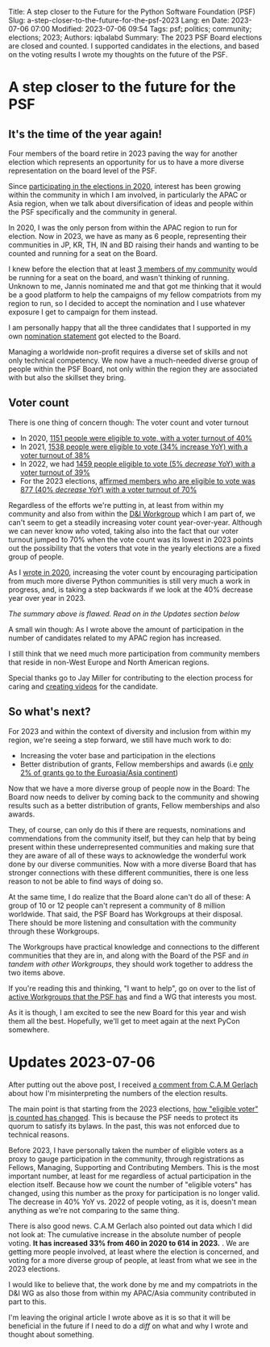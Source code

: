 Title: A step closer to the Future for the Python Software Foundation (PSF)
Slug: a-step-closer-to-the-future-for-the-psf-2023
Lang: en
Date: 2023-07-06 07:00
Modified: 2023-07-06 09:54
Tags: psf; politics; community; elections; 2023;
Authors: iqbalabd
Summary: The 2023 PSF Board elections are closed and counted. I supported candidates in the elections, and based on the voting results I wrote my thoughts on the future of the PSF.

# A step closer to the future for the PSF

## It's the time of the year again!

Four members of the board retire in 2023 paving the way for another election which represents an opportunity for us to have a more diverse representation on the board level of the PSF.

Since [participating in the elections in 2020](https://thefortunate.blog/diversification-is-the-future-for-the-psf.html), interest has been growing within the community in which I am involved, in particularly the APAC or Asia region, when we talk about diversification of ideas and people within the PSF specifically and the community in general.

In 2020, I was the only person from within the APAC region to run for election. Now in 2023, we have as many as 6 people, representing their communities in JP, KR, TH, IN and BD raising their hands and wanting to be counted and running for a seat on the Board.

I knew before the election that at least [3 members of my community](https://www.python.org/nominations/elections/2023-python-software-foundation-board/nominees/) would be running for a seat on the board, and wasn't thinking of running. Unknown to me, Jannis nominated me and that got me thinking that it would be a good platform to help the campaigns of my fellow compatriots from my region to run, so I decided to accept the nomination and I use whatever exposure I get to campaign for them instead. 

I am personally happy that all the three candidates that I supported in my own [nomination statement](https://www.python.org/nominations/elections/2023-python-software-foundation-board/nominees/iqbal-abdullah/) got elected to the Board.

Managing a worldwide non-profit requires a diverse set of skills and not only technical competency. We now have a much-needed diverse group of people within the PSF Board, not only within the region they are associated with but also the skillset they bring. 

## Voter count

There is one thing of concern though: The voter count and voter turnout

- In 2020, [1151 people were eligible to vote, with a voter turnout of 40%](https://thefortunate.blog/diversification-is-the-future-for-the-psf.html)
- In 2021, [1538 people were eligible to vote (34% increase YoY) with a voter turnout of 38%](https://discuss.python.org/t/2021-python-software-foundation-board-of-directors-election-results/9418)
- In 2022, we had [1459 people eligible to vote (5% _decrease_ YoY) with a voter turnout of 39%](https://thefortunate.blog/the-future-is-still-not-here-for-the-psf-2022.html)
- For the 2023 elections, [affirmed members who are eligible to vote was 877 (40% _decrease_ YoY) with a voter turnout of 70%](https://pyfound.blogspot.com/2023/06/announcing-2023-psf-board-election.html)

Regardless of the efforts we're putting in, at least from within my community and also from within the [D&I Workgroup](https://wiki.python.org/psf/DiversityandInclusionWG) which I am part of, we can't seem to get a steadily increasing voter count year-over-year. Although we can never know _who_ voted, taking also into the fact that our voter turnout jumped to 70% when the vote count was its lowest in 2023 points out the possibility that the voters that vote in the yearly elections are a fixed group of people.

As I [wrote in 2020](https://thefortunate.blog/diversification-is-the-future-for-the-psf.html), increasing the voter count by encouraging participation from much more diverse Python communities is still very much a work in progress, and, is taking a step backwards if we look at the 40% decrease year over year in 2023.

*The summary above is flawed. Read on in the Updates section below*

A small win though: As I wrote above the amount of participation in the number of candidates related to my APAC region has increased. 

I still think that we need much more participation from community members that reside in non-West Europe and North American regions.

Special thanks go to Jay Miller for contributing to the election process for caring and [creating videos](https://www.youtube.com/playlist?list=PL9MuO5r3rpXJ5k-NEI3Gc6S3CZU7mGwvP) for the candidate.

## So what's next?

For 2023 and within the context of diversity and inclusion from within my region, we're seeing a step forward, we still have much work to do:

- Increasing the voter base and participation in the elections
- Better distribution of grants, Fellow memberships and awards (i.e [only 2% of grants go to the Euroasia/Asia continent](https://lalokalabs.co/en/2023/04/attending-pycon-us-2023/))

Now that we have a more diverse group of people now in the Board: The Board now needs to deliver by coming back to the community and showing results such as a better distribution of grants, Fellow memberships and also awards. 

They, of course, can only do this if there are requests, nominations and commendations from the community itself, but they can help that by being present within these underrepresented communities and making sure that they are aware of all of these ways to acknowledge the wonderful work done by our diverse communities. Now with a more diverse Board that has stronger connections with these different communities, there is one less reason to not be able to find ways of doing so.

At the same time, I do realize that the Board alone can't do all of these: A group of 10 or 12 people can't represent a community of 8 million worldwide. That said, the PSF Board has Workgroups at their disposal. There should be more listening and consultation with the community through these Workgroups. 

The Workgroups have practical knowledge and connections to the different communities that they are in, and along with the Board of the PSF and _in tandem with other Workgroups_, they should work together to address the two items above.

If you're reading this and thinking, "I want to help", go on over to the list of [active Workgroups that the PSF has](https://www.python.org/psf/workgroups/) and find a WG that interests you most.

As it is though, I am excited to see the new Board for this year and wish them all the best. Hopefully, we'll get to meet again at the next PyCon somewhere. 

# Updates 2023-07-06

After putting out the above post, I received [a comment from C.A.M Gerlach](https://discuss.python.org/t/psf-board-election-dates-for-2023/26699/29/) about how I'm misinterpreting the numbers of the election results.

The main point is that starting from the 2023 elections, [how "eligible voter" is counted has changed](https://discuss.python.org/t/important-affirm-your-psf-membership-voting-status/27502/). This is because the PSF needs to protect its quorum to satisfy its bylaws. In the past, this was not enforced due to technical reasons.

Before 2023, I have personally taken the number of eligible voters as a proxy to gauge participation in the community, through registrations as Fellows, Managing, Supporting and Contributing Members. This is the most important number, at least for me regardless of actual participation in the election itself. Because how we count the number of "eligible voters" has changed, using this number as the proxy for participation is no longer valid. The decrease in 40% YoY vs. 2022 of people voting, as it is, doesn't mean anything as we're not comparing to the same thing.

There is also good news. C.A.M Gerlach also pointed out data which I did not look at: The cumulative increase in the absolute number of people voting. **It has increased 33% from 460 in 2020 to 614 in 2023.** . We are getting more people involved, at least where the election is concerned, and voting for a more diverse group of people, at least from what we see in the 2023 elections.

I would like to believe that, the work done by me and my compatriots in the D&I WG as also those from within my APAC/Asia community contributed in part to this.

I'm leaving the original article I wrote above as it is so that it will be beneficial in the future if I need to do a _diff_ on what and why I wrote and thought about something.

